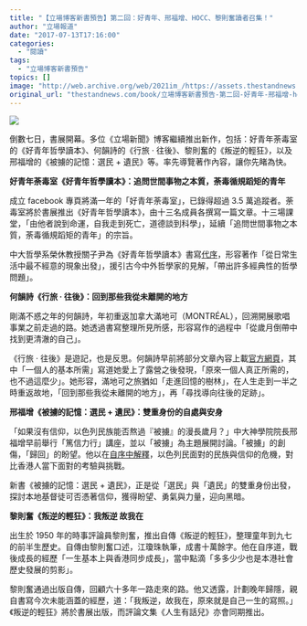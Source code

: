 ```yaml
---
title: "【立場博客新書預告】第二回：好青年、邢福增、HOCC、黎則奮讀者召集！"
author: "立場報道"
date: "2017-07-13T17:16:00"
categories:
  - "閱讀"
tags:
  - "立場博客新書預告"
topics: []
image: "http://web.archive.org/web/2021im_/https://assets.thestandnews.com/media/photos/book-01_sefTK.png"
original_url: "thestandnews.com/book/立場博客新書預告-第二回-好青年-邢福增-hocc-黎則奮讀者召集"
---
```

![](http://web.archive.org/web/2021im_/https://assets.thestandnews.com/media/photos/book-01_sefTK.png)

倒數七日，書展開幕。多位《立場新聞》博客繼續推出新作，包括：好青年荼毒室的《好青年哲學讀本》、何韻詩的《行旅 ‧ 往後》、黎則奮的《叛逆的輕狂》，以及邢福增的《被擄的記憶：選民 + 遺民》等。率先導覽著作內容，讓你先睹為快。

**好青年荼毒室《好青年哲學讀本》：追問世間事物之本質，荼毒循規蹈矩的青年**

成立 facebook 專頁將滿一年的「好青年荼毒室」，已錄得超過 3.5 萬追蹤者。荼毒室將於書展推出《好青年哲學讀本》，由十三名成員各撰寫一篇文章。十三場課堂，「由他者說到命運，自我走到死亡，道德談到科學」，延續「追問世間事物之本質，荼毒循規蹈矩的青年」的宗旨。

中大哲學系榮休教授關子尹為《好青年哲學讀本》書寫[代序](http://web.archive.org/web/20211229121519/http://corrupttheyouth.net/2017/07/05/%EF%BC%88%E9%99%84%E7%9B%AE%E9%8C%84%EF%BC%89%E3%80%8A%E5%A5%BD%E9%9D%92%E5%B9%B4%E5%93%B2%E5%AD%B8%E8%AE%80%E6%9C%AC%E3%80%8B%E4%BB%A3%E5%BA%8F%E2%94%80%E2%94%80%E9%97%9C%E5%AD%90%E5%B0%B9/)，形容著作「從日常生活中最不經意的現象出發」，援引古今中外哲學家的見解，「帶出許多經典性的哲學問題」。

**何韻詩《行旅 ‧ 往後》：回到那些我從未離開的地方**

剛滿不惑之年的何韻詩，年初重返加拿大滿地可（MONTRÉAL），回溯開展歌唱事業之前走過的路。她透過書寫整理所見所感，形容寫作的過程中「從歲月倒帶中找到更清澈的自己」。

《行旅 ‧ 往後》是遊記，也是反思。何韻詩早前將部分文章內容上載[官方網頁](http://web.archive.org/web/20211229121519/http://hall1c.com/category/goo/)，其中「一個人的基本所需」寫道她愛上了露營之後發現，「原來一個人真正所需的，也不過這麼少」。她形容，滿地可之旅猶如「走進回憶的樹林」，在人生走到一半之時重返故地，「回到那些我從未離開的地方」，再「尋找導向往後的足跡」。

**邢福增《被擄的記憶：選民 + 遺民》：雙重身份的自處與安身**

「如果沒有信仰，以色列民族能否熬過『被擄』的漫長歲月？」中大神學院院長邢福增早前舉行「篤信力行」講座，並以「被擄」為主題展開討論。「被擄」的創傷，「歸回」的盼望。他以在[自序中解釋](../../politics/%E8%A2%AB%E6%93%84%E7%9A%84%E8%A8%98%E6%86%B6-%E9%81%B8%E6%B0%91-%E9%81%BA%E6%B0%91-%E8%87%AA%E5%BA%8F/)，以色列民面對的民族與信仰的危機，對比香港人當下面對的考驗與挑戰。

新書《被擄的記憶：選民 + 遺民》，正是從「選民」與「遺民」的雙重身份出發，探討本地基督徒可否憑著信仰，獲得盼望、勇氣與力量，迎向黑暗。

**黎則奮《叛逆的輕狂》：我叛逆 故我在**

出生於 1950 年的時事評論員黎則奮，推出自傳《叛逆的輕狂》，整理童年到九七的前半生歷史。自傳由黎則奮口述，江瓊珠執筆，成書十萬餘字。他在自序道，戰後成長的經歷「一生基本上與香港同步成長」，當中點滴「多多少少也是本港社會歷史發展的剪影」。

黎則奮通過出版自傳，回顧六十多年一路走來的路。他又透露，計劃晚年歸隱，親自書寫今次未能涵蓋的經歷，道：「我叛逆，故我在，原來就是自己一生的寫照。」《叛逆的輕狂》將於書展出版，而評論文集《人生有話兒》亦會同期推出。